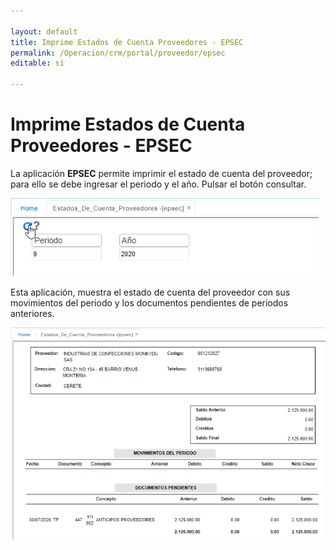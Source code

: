 ```yaml
---

layout: default
title: Imprime Estados de Cuenta Proveedores - EPSEC
permalink: /Operacion/crm/portal/proveedor/epsec
editable: si

---
```




# Imprime Estados de Cuenta Proveedores - EPSEC



La aplicación **EPSEC** permite imprimir el estado de cuenta del proveedor; para ello se debe ingresar el periodo y el año.  Pulsar el botón consultar.  

![](epsec.png)

Esta aplicación, muestra el estado de cuenta del proveedor con sus movimientos del periodo y los documentos pendientes de periodos anteriores.  

![](epsec1.png)





